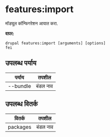 # features:import
मॉड्यूल कॉन्फिगरेशन आयात करा.

**वापर:**
```
drupal features:import [arguments] [options]
fei
```

## उपलब्ध पर्याय
पर्याय | तपशील
-------|-------------
--bundle | बंडल नाव

## उपलब्ध वितर्क
वितर्क | तपशील
---------|-------------
packages | बंडल नाव
